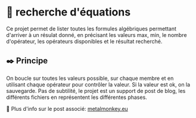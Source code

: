 # :notebook: recherche d'équations 

Ce projet permet de lister toutes les formules algébriques permettant d'arriver à un résulat donné, en précisant les valeurs max, min, le nombre d'opérateur, les opérateurs disponibles et le résultat recherché.

## :black_nib: Principe
On boucle sur toutes les valeurs possible, sur chaque membre et en utilisant chaque opérateur pour contrôler la valeur. Si la valeur est ok, on la sauvegarde.
Pas de subtilité, le projet est un support de post de blog, les différents fichiers en représentent les différentes phases.

:eyes: Plus d'info sur le post associé: [metalmonkey.eu](https://www.metalmonkey.eu/)
